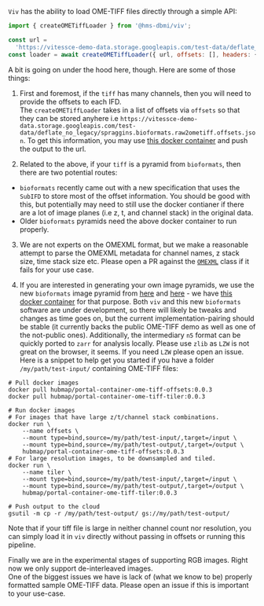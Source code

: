 `Viv` has the ability to load OME-TIFF files directly through a simple API:

```javascript
import { createOMETiffLoader } from '@hms-dbmi/viv';

const url =
  'https://vitessce-demo-data.storage.googleapis.com/test-data/deflate_no_legacy/spraggins.bioformats.raw2ometiff.ome.tif';
const loader = await createOMETiffLoader({ url, offsets: [], headers: {} });
```

A bit is going on under the hood here, though. Here are some of those things:

1. First and foremost, if the `tiff` has many channels, then you will need to provide the offsets to each IFD.  
   The `createOMETiffLoader` takes in a list of offsets via `offsets` so that they can be stored anyhere i.e `https://vitessce-demo-data.storage.googleapis.com/test-data/deflate_no_legacy/spraggins.bioformats.raw2ometiff.offsets.json`. To get this information, you may use [this docker container](https://hub.docker.com/r/hubmap/portal-container-ome-tiff-offsets) and push the output to the url.

2. Related to the above, if your `tiff` is a pyramid from `bioformats`, then there are two potential routes:

- `bioformats` recently came out with a new specification that uses the `SubIFD` to store most of the offset information. You should be good with this, but potentially may need to still use the docker contianer if there are a lot of image planes (i.e z, t, and channel stack) in the original data.
- Older `bioformats` pyramids need the above docker container to run properly.

3. We are not experts on the OMEXML format, but we make a reasonable attempt to parse the OMEXML metadata for channel names, z stack size, time stack size etc. Please open a PR against the [`OMEXML`](https://github.com/hms-dbmi/viv/tree/master/src/loaders/omeXML.js) class if it fails for your use case.

4. If you are interested in generating your own image pyramids, we use the new `bioformats` image pyramid from [here](https://github.com/glencoesoftware/bioformats2raw) and [here](https://github.com/glencoesoftware/raw2ometiff) - we have [this docker container](https://hub.docker.com/r/hubmap/portal-container-ome-tiff-tiler) for that purpose. Both `viv` and this new `bioformats` software are under development, so there will likely be tweaks and changes as time goes on, but the current implementation-pairing should be stable (it currently backs the public OME-TIFF demo as well as one of the not-public ones). Additionally, the intermediary `n5` format can be quickly ported to `zarr` for analysis locally. Please use `zlib` as `LZW` is not great on the browser, it seems. If you need `LZW` please open an issue. Here is a snippet to help get you started if you have a folder `/my/path/test-input/` containing OME-TIFF files:

```shell
# Pull docker images
docker pull hubmap/portal-container-ome-tiff-offsets:0.0.3
docker pull hubmap/portal-container-ome-tiff-tiler:0.0.3

# Run docker images
# For images that have large z/t/channel stack combinations.
docker run \
    --name offsets \
    --mount type=bind,source=/my/path/test-input/,target=/input \
    --mount type=bind,source=/my/path/test-output/,target=/output \
    hubmap/portal-container-ome-tiff-offsets:0.0.3
# For large resolution images, to be downsampled and tiled.
docker run \
    --name tiler \
    --mount type=bind,source=/my/path/test-input/,target=/input \
    --mount type=bind,source=/my/path/test-output/,target=/output \
    hubmap/portal-container-ome-tiff-tiler:0.0.3

# Push output to the cloud
gsutil -m cp -r /my/path/test-output/ gs://my/path/test-output/
```

Note that if your tiff file is large in neither channel count nor resolution, you can simply load it in `viv` directly without passing in offsets or running this pipeline.

Finally we are in the experimental stages of supporting RGB images. Right now we only support de-interleaved images.  
One of the biggest issues we have is lack of (what we know to be) properly formatted sample OME-TIFF data. Please open an issue if this is important to your use-case.
